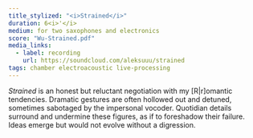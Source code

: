 ```yaml
---
title_stylized: "<i>Strained</i>"
duration: 6<i>'</i>
medium: for two saxophones and electronics
score: "Wu-Strained.pdf"
media_links:
  - label: recording
    url: https://soundcloud.com/aleksuuu/strained
tags: chamber electroacoustic live-processing
---
```


_Strained_ is an honest but reluctant negotiation with my [R\|r]omantic tendencies. Dramatic gestures are often hollowed out and detuned, sometimes sabotaged by the impersonal vocoder. Quotidian details surround and undermine these figures, as if to foreshadow their failure. Ideas emerge but would not evolve without a digression.
